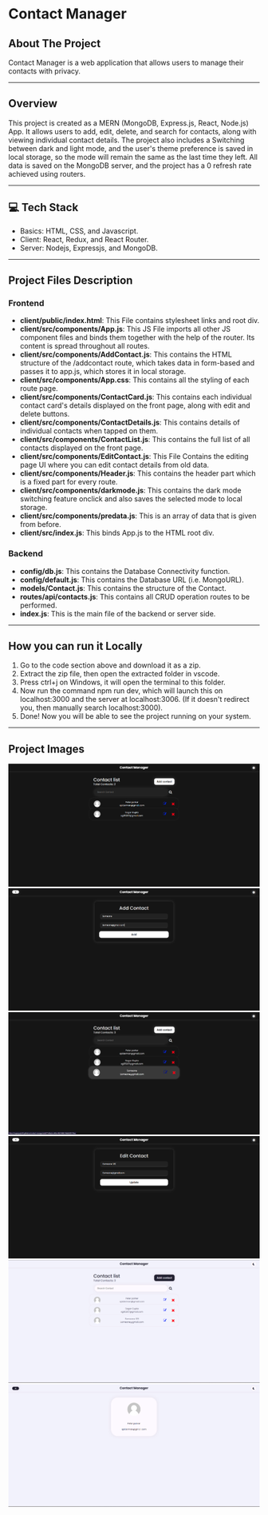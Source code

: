 # Contact Manager

## About The Project

Contact Manager is a web application that allows users to manage their contacts with privacy.

---

## Overview

This project is created as a MERN (MongoDB, Express.js, React, Node.js) App. It allows users to add, edit, delete, and search for contacts, along with viewing individual contact details. The project also includes a Switching between dark and light mode, and the user's theme preference is saved in local storage, so the mode will remain the same as the last time they left. All data is saved on the MongoDB server, and the project has a 0 refresh rate achieved using routers.

---

## 💻 Tech Stack

- Basics: HTML, CSS, and Javascript.
- Client: React, Redux, and React Router.
- Server: Nodejs, Expressjs, and MongoDB.

---

## Project Files Description

### Frontend

- **client/public/index.html**: This File contains stylesheet links and root div.
- **client/src/components/App.js**: This JS File imports all other JS component files and binds them together with the help of the router. Its content is spread throughout all routes.
- **client/src/components/AddContact.js**: This contains the HTML structure of the /addcontact route, which takes data in form-based and passes it to app.js, which stores it in local storage.
- **client/src/components/App.css**: This contains all the styling of each route page.
- **client/src/components/ContactCard.js**: This contains each individual contact card's details displayed on the front page, along with edit and delete buttons.
- **client/src/components/ContactDetails.js**: This contains details of individual contacts when tapped on them.
- **client/src/components/ContactList.js**: This contains the full list of all contacts displayed on the front page.
- **client/src/components/EditContact.js**: This File Contains the editing page UI where you can edit contact details from old data.
- **client/src/components/Header.js**: This contains the header part which is a fixed part for every route.
- **client/src/components/darkmode.js**: This contains the dark mode switching feature onclick and also saves the selected mode to local storage.
- **client/src/components/predata.js**: This is an array of data that is given from before.
- **client/src/index.js**: This binds App.js to the HTML root div.

### Backend

- **config/db.js**: This contains the Database Connectivity function.
- **config/default.js**: This contains the Database URL (i.e. MongoURL).
- **models/Contact.js**: This contains the structure of the Contact.
- **routes/api/contacts.js**: This contains all CRUD operation routes to be performed.
- **index.js**: This is the main file of the backend or server side.

---

##  How you can run it Locally

1. Go to the code section above and download it as a zip.
2. Extract the zip file, then open the extracted folder in vscode.
3. Press ctrl+j on Windows, it will open the terminal to this folder.
4. Now run the command npm run dev, which will launch this on localhost:3000 and the server at localhost:3006. (If it doesn't redirect you, then manually search localhost:3000).
5. Done! Now you will be able to see the project running on your system.

---

## Project Images

![Contact Manager](./client/images/1_1.png)
![Contact Manager](./client/images/1_2.png)
![Contact Manager](./client/images/1_3.png)
![Contact Manager](./client/images/1_4.png)
![Contact Manager](./client/images/1_5.png)
![Contact Manager](./client/images/1_6.png)
